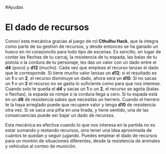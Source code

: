#Ayudas

# El dado de recursos

Conocí esta mecánica gracias al juego de rol **Cthulhu Hack**, que la integra como parte de su gestión de recursos, y desde entonces se ha ganado un hueco en mi corazoncito para todo tipo de escenas. Es sencillo, en lugar de contar las flechas de tu carcaj, la resistencia de tu espada, las balas de tu pistola o la cordura de tu personaje, les das un valor con un dado entre el **d4** (poco) y **d12** (mucho). Cada vez que empleas el recurso lanzas el dado que le corresponde. Si tiene mucho valor lanzas un **d12**; si el resultado es un **1** o un **2**, el recurso disminuye un dado, ahora será un **d10**. Si no sacas un **1** o un **2** el recurso no se gasta lo suficiente como para que nos interese. Cuando solo te queda el **d4** y sacas un **1** o un **2**, el recurso se agota (balas o flechas), la espada se rompe o la cordura llega a cero. Si tu espada está en un **d6** de resistencia sabes que necesitas un herrero. Cuando el herrero te la haya arreglado puede que recupere valor y tenga **d10** de resistencia otra vez. Si se saca una pifia en una tirada, y tiene sentido, una de las consecuencias puede ser bajar un dado de recursos.

Esta mecánica es efectiva cuando lo que nos interesa en la partida no es estar sumando y restando recursos, sino tener una idea aproximada de cuántos te quedan y seguir jugando. Puedes emplear el dado de recursos para un montón de situaciones diferentes, desde la resistencia de animales y vehículos al conteo de munición.

